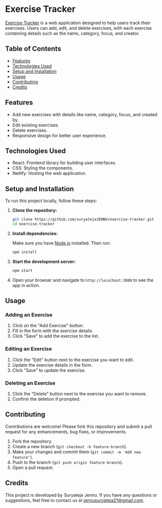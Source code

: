 # Exercise Tracker

[Exercise Tracker](https://exercise-tracker-suryateja.netlify.app/) is a web application designed to help users track their exercises. Users can add, edit, and delete exercises, with each exercise containing details such as the name, category, focus, and creator.

## Table of Contents

- [Features](#features)
- [Technologies Used](#technologies-used)
- [Setup and Installation](#setup-and-installation)
- [Usage](#usage)
- [Contributing](#contributing)
- [Credits](#Credits)

## Features

- Add new exercises with details like name, category, focus, and created by.
- Edit existing exercises.
- Delete exercises.
- Responsive design for better user experience.

## Technologies Used

- React: Frontend library for building user interfaces.
- CSS: Styling the components.
- Netlify: Hosting the web application.

## Setup and Installation

To run this project locally, follow these steps:

1. **Clone the repository:**

    ```bash
    git clone https://github.com/suryatejaJENNU/exercise-tracker.git
    cd exercise-tracker
    ```

2. **Install dependencies:**

    Make sure you have [Node.js](https://nodejs.org/) installed. Then run:

    ```bash
    npm install
    ```

3. **Start the development server:**

    ```bash
    npm start
    ```

4. Open your browser and navigate to `http://localhost:3000` to see the app in action.

## Usage

### Adding an Exercise

1. Click on the "Add Exercise" button.
2. Fill in the form with the exercise details.
3. Click "Save" to add the exercise to the list.

### Editing an Exercise

1. Click the "Edit" button next to the exercise you want to edit.
2. Update the exercise details in the form.
3. Click "Save" to update the exercise.

### Deleting an Exercise

1. Click the "Delete" button next to the exercise you want to remove.
2. Confirm the deletion if prompted.

## Contributing

Contributions are welcome! Please fork this repository and submit a pull request for any enhancements, bug fixes, or improvements.

1. Fork the repository.
2. Create a new branch (`git checkout -b feature-branch`).
3. Make your changes and commit them (`git commit -m 'Add new feature'`).
4. Push to the branch (`git push origin feature-branch`).
5. Open a pull request.

## Credits

This project is developed by Suryateja Jennu. If you have any questions or suggestions, feel free to contact us at jennusuryateja21@gmail.com.